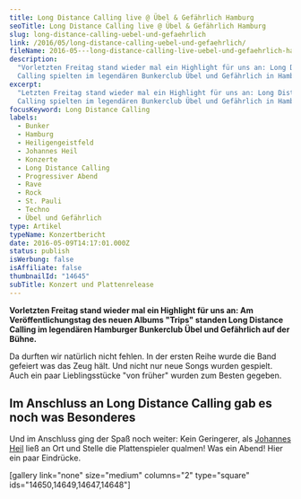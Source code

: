```yaml
---
title: Long Distance Calling live @ Übel & Gefährlich Hamburg
seoTitle: Long Distance Calling live @ Übel & Gefährlich Hamburg
slug: long-distance-calling-uebel-und-gefaehrlich
link: /2016/05/long-distance-calling-uebel-und-gefaehrlich/
fileName: 2016-05---long-distance-calling-live-uebel-und-gefaehrlich-hamburg.md
description:
  "Vorletzten Freitag stand wieder mal ein Highlight für uns an: Long Distance
  Calling spielten im legendären Bunkerclub Übel und Gefährlich in Hamburg."
excerpt:
  "Letzten Freitag stand wieder mal ein Highlight für uns an: Long Distance
  Calling spielten im legendären Bunkerclub Übel und Gefährlich in Hamburg."
focusKeyword: Long Distance Calling
labels:
  - Bunker
  - Hamburg
  - Heiligengeistfeld
  - Johannes Heil
  - Konzerte
  - Long Distance Calling
  - Progressiver Abend
  - Rave
  - Rock
  - St. Pauli
  - Techno
  - Übel und Gefährlich
type: Artikel
typeName: Konzertbericht
date: 2016-05-09T14:17:01.000Z
status: publish
isWerbung: false
isAffiliate: false
thumbnailId: "14645"
subTitle: Konzert und Plattenrelease
---
```


<strong>Vorletzten Freitag stand wieder mal ein Highlight für uns an: Am
Veröffentlichungstag des neuen Albums "Trips" standen Long Distance Calling im
legendären Hamburger Bunkerclub Übel und Gefährlich auf der Bühne.</strong>

Da durften wir natürlich nicht fehlen. In der ersten Reihe wurde die Band
gefeiert was das Zeug hält. Und nicht nur neue Songs wurden gespielt. Auch ein
paar Lieblingsstücke "von früher" wurden zum Besten gegeben.

## Im Anschluss an Long Distance Calling gab es noch was Besonderes

Und im Anschluss ging der Spaß noch weiter: Kein Geringerer, als
[Johannes Heil](https://www.instagram.com/p/BE0UZwjQVdK/?taken-by=anne_reko)
ließ an Ort und Stelle die Plattenspieler qualmen! Was ein Abend! Hier ein paar
Eindrücke.

[gallery link="none" size="medium" columns="2" type="square"
ids="14650,14649,14647,14648"]

[](/2015/03/die-ultimative-vegane-festivalliste)
